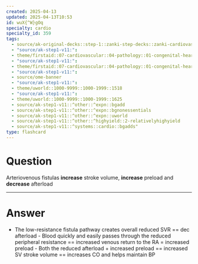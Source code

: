 ```yaml
---
created: 2025-04-13
updated: 2025-04-13T10:53
id: wuX{^W}gOq
specialty: cardio
specialty_id: 359
tags:
  - source/ak-original-decks::step-1::zanki-step-decks::zanki-cardiovascular::cardio-pathology
  - "source/ak-step1-v11:": 
  - theme/firstaid::07-cardiovascular::04-pathology::01-congenital-heart-diseases
  - "source/ak-step1-v11:": 
  - theme/firstaid::07-cardiovascular::04-pathology::01-congenital-heart-diseases::left-right-shunt::eisenmenger-syndrome
  - "source/ak-step1-v11:": 
  - source/ome-banner
  - "source/ak-step1-v11:": 
  - theme/uworld::1000-9999::1000-1999::1518
  - "source/ak-step1-v11:": 
  - theme/uworld::1000-9999::1000-1999::1625
  - source/ak-step1-v11::^other::^expn::bgadd
  - source/ak-step1-v11::^other::^expn::bgnonessentials
  - source/ak-step1-v11::^other::^expn::uworld
  - source/ak-step1-v11::^other::^highyield::2-relativelyhighyield
  - source/ak-step1-v11::^systems::cardio::bgadds"
type: flashcard
---
```


# Question
Arteriovenous fistulas **increase** stroke volume, **increase** preload and **decrease** afterload

---

# Answer
- The low-resistance fistula pathway creates overall reduced SVR == dec afterload  - Blood quickly and easily passes through the reduced peripheral resistance == increased venous return to the RA = increased preload - Both the reduced afterload + increased preload == increased SV stroke volume == increases CO and helps maintain BP